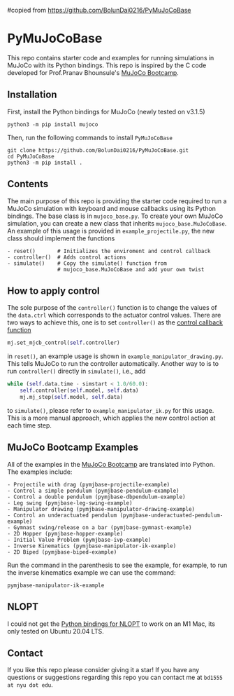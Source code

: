 #copied from https://github.com/BolunDai0216/PyMuJoCoBase

# PyMuJoCoBase

This repo contains starter code and examples for running simulations in MuJoCo with its Python bindings. This repo is inspired by the C code developed for Prof.Pranav Bhounsule's [MuJoCo Bootcamp](https://pab47.github.io/mujoco.html).

## Installation

First, install the Python bindings for MuJoCo (newly tested on v3.1.5)

```console
python3 -m pip install mujoco
```

Then, run the following commands to install `PyMuJoCoBase`

```console
git clone https://github.com/BolunDai0216/PyMuJoCoBase.git
cd PyMuJoCoBase
python3 -m pip install .
```

## Contents

The main purpose of this repo is providing the starter code required to run a MuJoCo simulation with keyboard and mouse callbacks using its Python bindings. The base class is in `mujoco_base.py`. To create your own MuJoCo simulation, you can create a new class that inherits `mujoco_base.MuJoCoBase`. An example of this usage is provided in `example_projectile.py`, the new class should implement the functions

```[Python]
- reset()       # Initializes the enviroment and control callback
- controller()  # Adds control actions
- simulate()    # Copy the simulate() function from 
                # mujoco_base.MuJoCoBase and add your own twist
```

## How to apply control

The sole purpose of the `controller()` function is to change the values of the `data.ctrl` which corresponds to the actuator control values. There are two ways to achieve this, one is to set `controller()` as the [control callback function](https://mujoco.readthedocs.io/en/latest/APIreference.html?highlight=%20control#mjcb-control)

```python
mj.set_mjcb_control(self.controller)
```

in `reset()`, an example usage is shown in `example_manipulator_drawing.py`. This tells MuJoCo to run the controller automatically. Another way to is to run `controller()` directly in `simulate()`, i.e., add

```python
while (self.data.time - simstart < 1.0/60.0):
    self.controller(self.model, self.data)
    mj.mj_step(self.model, self.data)
```

to `simulate()`, please refer to `example_manipulator_ik.py` for this usage. This is a more manual approach, which applies the new control action at each time step.

## MuJoCo Bootcamp Examples

All of the examples in the [MuJoCo Bootcamp](https://pab47.github.io/mujoco.html) are translated into Python. The examples include:

```[Markdown]
- Projectile with drag (pymjbase-projectile-example)
- Control a simple pendulum (pymjbase-pendulum-example)
- Control a double pendulum (pymjbase-dbpendulum-example)
- Leg swing (pymjbase-leg-swing-example)
- Manipulator drawing (pymjbase-manipulator-drawing-example)
- Control an underactuated pendulum (pymjbase-underactuated-pendulum-example)
- Gymnast swing/release on a bar (pymjbase-gymnast-example)
- 2D Hopper (pymjbase-hopper-example)
- Initial Value Problem (pymjbase-ivp-example)
- Inverse Kinematics (pymjbase-manipulator-ik-example)
- 2D Biped (pymjbase-biped-example)
```

Run the command in the parenthesis to see the example, for example, to run the inverse kinematics example we can use the command:

```console
pymjbase-manipulator-ik-example
```

## NLOPT

I could not get the [Python bindings for NLOPT](https://github.com/DanielBok/nlopt-python) to work on an M1 Mac, its only tested on Ubuntu 20.04 LTS.

## Contact

If you like this repo please consider giving it a star! If you have any questions or suggestions regarding this repo you can contact me at `bd1555 at nyu dot edu`.
